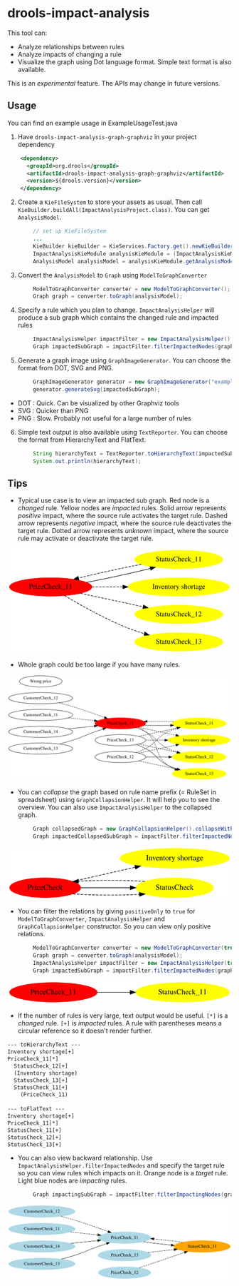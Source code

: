 # drools-impact-analysis

This tool can:

* Analyze relationships between rules
* Analyze impacts of changing a rule
* Visualize the graph using Dot language format. Simple text format is also available.

This is an *experimental* feature. The APIs may change in future versions.

## Usage

You can find an example usage in ExampleUsageTest.java

1) Have `drools-impact-analysis-graph-graphviz` in your project dependency

```xml
    <dependency>
      <groupId>org.drools</groupId>
      <artifactId>drools-impact-analysis-graph-graphviz</artifactId>
      <version>${drools.version}</version>
    </dependency>
```

2) Create a `KieFileSystem` to store your assets as usual. Then call `KieBuilder.buildAll(ImpactAnalysisProject.class)`. You can get `AnalysisModel`.

```java
        // set up KieFileSystem
        ...
        KieBuilder kieBuilder = KieServices.Factory.get().newKieBuilder(kfs).buildAll(ImpactAnalysisProject.class);
        ImpactAnalysisKieModule analysisKieModule = (ImpactAnalysisKieModule) kieBuilder.getKieModule();
        AnalysisModel analysisModel = analysisKieModule.getAnalysisModel();
```
3) Convert the `AnalysisModel` to `Graph` using `ModelToGraphConverter`

```java
        ModelToGraphConverter converter = new ModelToGraphConverter();
        Graph graph = converter.toGraph(analysisModel);
```

4) Specify a rule which you plan to change. `ImpactAnalysisHelper` will produce a sub graph which contains the changed rule and impacted rules

```java
        ImpactAnalysisHelper impactFilter = new ImpactAnalysisHelper();
        Graph impactedSubGraph = impactFilter.filterImpactedNodes(graph, "org.drools.impact.analysis.example.PriceCheck_11");
```

5) Generate a graph image using `GraphImageGenerator`. You can choose the format from DOT, SVG and PNG.

```java
        GraphImageGenerator generator = new GraphImageGenerator("example-impacted-sub-graph");
        generator.generateSvg(impactedSubGraph);
```

* DOT : Quick. Can be visualized by other Graphviz tools
* SVG : Quicker than PNG
* PNG : Slow. Probably not useful for a large number of rules

6) Simple text output is also available using `TextReporter`. You can choose the format from HierarchyText and FlatText.

```java
        String hierarchyText = TextReporter.toHierarchyText(impactedSubGraph);
        System.out.println(hierarchyText);
```

## Tips

* Typical use case is to view an impacted sub graph. Red node is a *changed* rule. Yellow nodes are *impacted* rules. Solid arrow represents *positive* impact, where the source rule activates the target rule. Dashed arrow represents *negative* impact, where the source rule deactivates the target rule. Dotted arrow represents *unknown* impact, where the source rule may activate or deactivate the target rule.

![example1](example1.svg)

* Whole graph could be too large if you have many rules.

![example2](example2.svg)

* You can *collapse* the graph based on rule name prefix (= RuleSet in spreadsheet) using `GraphCollapsionHelper`. It will help you to see the overview. You can also use `ImpactAnalysisHelper` to the collapsed graph.

```java
        Graph collapsedGraph = new GraphCollapsionHelper().collapseWithRuleNamePrefix(graph);
        Graph impactedCollapsedSubGraph = impactFilter.filterImpactedNodes(collapsedGraph, "org.drools.impact.analysis.example.PriceCheck");
```

![example3](example3.svg)

* You can filter the relations by giving `positiveOnly` to `true` for `ModelToGraphConverter`, `ImpactAnalysisHelper` and `GraphCollapsionHelper` constructor. So you can view only positive relations.

```java
        ModelToGraphConverter converter = new ModelToGraphConverter(true);
        Graph graph = converter.toGraph(analysisModel);
        ImpactAnalysisHelper impactFilter = new ImpactAnalysisHelper(true);
        Graph impactedSubGraph = impactFilter.filterImpactedNodes(graph, "org.drools.impact.analysis.example.PriceCheck_11");
```

![example4](example4.svg)

* If the number of rules is very large, text output would be useful. `[*]` is a *changed* rule. `[+]` is *impacted* rules. A rule with parentheses means a circular reference so it doesn't render further.

```
--- toHierarchyText ---
Inventory shortage[+]
PriceCheck_11[*]
  StatusCheck_12[+]
  (Inventory shortage)
  StatusCheck_13[+]
  StatusCheck_11[+]
    (PriceCheck_11)

--- toFlatText ---
Inventory shortage[+]
PriceCheck_11[*]
StatusCheck_11[+]
StatusCheck_12[+]
StatusCheck_13[+]
```

* You can also view backward relationship. Use `ImpactAnalysisHelper.filterImpactedNodes` and specify the target rule so you can view rules which impacts on it. Orange node is a *target* rule. Light blue nodes are *impacting* rules.

```java
        Graph impactingSubGraph = impactFilter.filterImpactingNodes(graph, "org.drools.impact.analysis.example.StatusCheck_11");
```

![example5](example5.svg)
